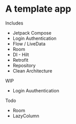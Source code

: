 # A template app 
Includes
- Jetpack Compose
- Login Authentication
- Flow / LiveData
- Room
- DI - Hilt
- Retrofit
- Repository
- Clean Architecture

WIP
- Login Auuthentication

Todo
- Room
- LazyColumn

